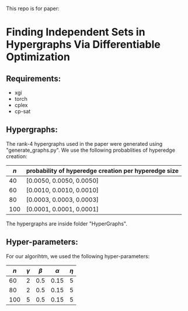 This repo is for paper: 
# Finding Independent Sets in Hypergraphs Via Differentiable Optimization

## Requirements: 
- xgi
- torch
- cplex 
- cp-sat

## Hypergraphs:
The rank-4 hypergraphs used in the paper were generated using "generate_graphs.py". 
We use the following probablities of hyperedge creation: 

| $n$     | probability of hyperedge creation per hyperedge size | 
|----------|-----|
| 40    | [0.0050, 0.0050, 0.0050]  | 
| 60      | [0.0010, 0.0010, 0.0010]  | 
| 80    | [0.0003, 0.0003, 0.0003]  | 
| 100  | [0.0001, 0.0001, 0.0001]  | 

The hypergraphs are inside folder "HyperGraphs". 

## Hyper-parameters: 
For our algorihtm, we used the following hyper-parameters: 


| $n$     | $\gamma$ | $\beta$ | $\alpha$ | $\eta$ |
|----------|-----|-|-|-|
| 60      | 2  | 0.5 | 0.15 | 5 | 
| 80    | 2  | 0.5 | 0.15 | 5 | 
| 100  | 5  | 0.5 | 0.15 | 5 | 
